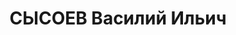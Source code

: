 ---
title: СЫСОЕВ Василий Ильич
description: "1897 року народження, місце народження не вказано, росіянин, даних про\
  \ освіту немає, член ВКП(б). Голова райвиконкому. Проживав: сел. Ровеньки Донецької\
  \ області. \n  Заарештований 22 серпня 1937 року. Засуджений військовою колегією\
  \ Верховного Суду СРСР до розстрілу. Розстріляний 2 грудня 1937 року. \n  Реабілітований\
  \ у 1989 році."
---